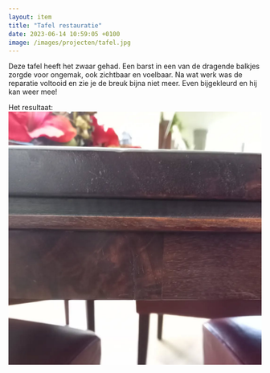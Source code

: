 ```yaml
---
layout: item
title: "Tafel restauratie"
date: 2023-06-14 10:59:05 +0100
image: /images/projecten/tafel.jpg
---
```


Deze tafel heeft het zwaar gehad. Een barst in een van de dragende balkjes zorgde voor ongemak, ook zichtbaar en voelbaar.
Na wat werk was de reparatie voltooid en zie je de breuk bijna niet meer. Even bijgekleurd en hij kan weer mee!

Het resultaat:
![resultaat](/images/projecten/tafel-resultaat.jpg)
